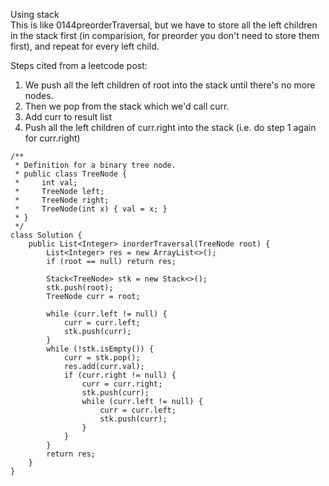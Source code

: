 Using stack  
This is like 0144preorderTraversal, but we have to store all the left children in the stack first (in comparision, for preorder you don't need to store them first), and repeat for every left child.  

Steps cited from a leetcode post:  

1. We push all the left children of root into the stack until there's no more nodes.  
2. Then we pop from the stack which we'd call curr.  
3. Add curr to result list  
4. Push all the left children of curr.right into the stack (i.e. do step 1 again for curr.right)


```
/**
 * Definition for a binary tree node.
 * public class TreeNode {
 *     int val;
 *     TreeNode left;
 *     TreeNode right;
 *     TreeNode(int x) { val = x; }
 * }
 */
class Solution {
    public List<Integer> inorderTraversal(TreeNode root) {
        List<Integer> res = new ArrayList<>();
        if (root == null) return res;
        
        Stack<TreeNode> stk = new Stack<>();
        stk.push(root);
        TreeNode curr = root;
        
        while (curr.left != null) {
            curr = curr.left;
            stk.push(curr);
        }
        while (!stk.isEmpty()) {
            curr = stk.pop();
            res.add(curr.val);
            if (curr.right != null) {
                curr = curr.right;
                stk.push(curr);
                while (curr.left != null) {
                    curr = curr.left;
                    stk.push(curr);
                }
            }
        }
        return res;
    }
}
```